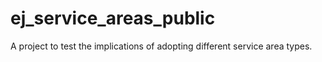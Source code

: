 # ej_service_areas_public
A project to test the implications of adopting different service area types.
